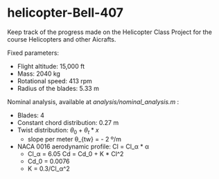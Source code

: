 # helicopter-Bell-407
Keep track of the progress made on the Helicopter Class Project for the course Helicopters and other Aicrafts.


Fixed parameters:

- Flight altitude: 15,000 ft
- Mass: 2040 kg
- Rotational speed: 413 rpm
- Radius of the blades: 5.33 m

Nominal analysis, available at *analysis/nominal_analysis.m* :
- Blades: 4
- Constant chord distribution: 0.27 m
- Twist distribution: $θ_0 + θ_t * x$
    - slope per meter θ_{tw} = - 2 º/m
- NACA 0016 aerodynamic profile: 
    Cl = Cl_α * α
    - Cl_α = 6.05 
    Cd = Cd_0 + K * Cl^2
    - Cd_0 = 0.0076
    - K = 0.3/Cl_α^2
